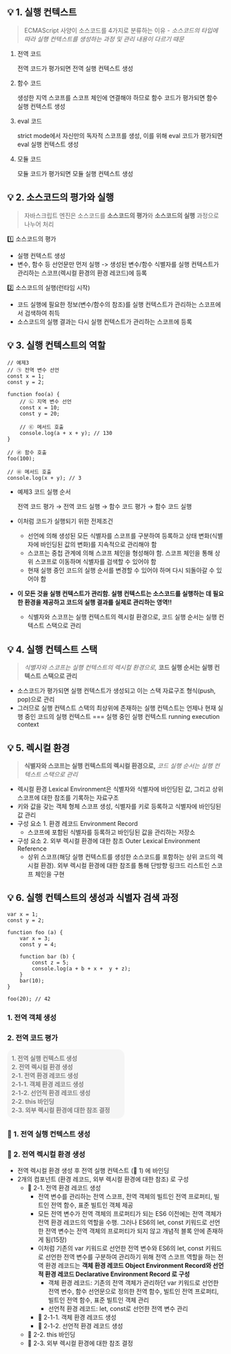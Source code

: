 ## :bulb: 1. 실행 컨텍스트
> ECMAScript 사양이 소스코드를 4가지로 분류하는 이유 - *소스코드의 타입에 따라 실행 컨텍스트를 생성하는 과정 및 관리 내용이 다르기 때문*
1. 전역 코드

    전역 코드가 평가되면 전역 실행 컨텍스트 생성

2. 함수 코드
    
    생성한 지역 스코프를 스코프 체인에 연결해야 하므로 함수 코드가 평가되면 함수 실행 컨텍스트 생성


3. eval 코드

    strict mode에서 자신만의 독자적 스코프를 생성, 이를 위해 eval 코드가 평가되면 eval 실행 컨텍스트 생성

4. 모듈 코드

    모듈 코드가 평가되면 모듈 실행 컨텍스트 생성

## :bulb: 2. 소스코드의 평가와 실행
> 자바스크립트 엔진은 소스코드를 **소스코드의 평가**와 **소스코드의 실행** 과정으로 나누어 처리

:one: 소스코드의 평가
- 실행 컨텍스트 생성 
- 변수, 함수 등 선언문만 먼저 실행 -> 생성된 변수/함수 식별자를 실행 컨텍스트가 관리하는 스코프(렉시컬 환경의 환경 레코드)에 등록

:two: 소스코드의 실행(런타임 시작)
- 코드 실행에 필요한 정보(변수/함수의 참조)를 실행 컨텍스트가 관리하는 스코프에서 검색하여 취득
- 소스코드의 실행 결과는 다시 실행 컨텍스트가 관리하는 스코프에 등록

## :bulb: 3. 실행 컨텍스트의 역할
```
// 예제3
// ㉠ 전역 변수 선언
const x = 1;
const y = 2;

function foo(a) {
    // ㉡ 지역 변수 선언
    const x = 10;
    const y = 20;

    // ㉢ 메서드 호출
    console.log(a + x + y); // 130
}

// ㉣ 함수 호출
foo(100);

// ㉤ 메서드 호출
console.log(x + y); // 3
```
- 예제3 코드 실행 순서

    전역 코드 평가 → 전역 코드 실행 → 함수 코드 평가 → 함수 코드 실행

- 이처럼 코드가 실행되기 위한 전제조건
    - 선언에 의해 생성된 모든 식별자를 스코프를 구분하여 등록하고 상태 변화(식별자에 바인딩된 값의 변화)를 지속적으로 관리해야 함
    - 스코프는 중첩 관계에 의해 스코프 체인을 형성해야 함. 스코프 체인을 통해 상위 스코프로 이동하며 식별자를 검색할 수 있어야 함
    - 현재 실행 중인 코드의 실행 순서를 변경할 수 있어야 하며 다시 되돌아갈 수 있어야 함
    
- **이 모든 것을 실행 컨텍스트가 관리함. 실행 컨텍스트는 소스코드를 실행하는 데 필요한 환경을 제공하고 코드의 실행 결과를 실제로 관리하는 영역!!**
    - 식별자와 스코프는 실행 컨텍스트의 렉시컬 환경으로, 코드 실행 순서는 실행 컨텍스트 스택으로 관리

## :bulb: 4. 실행 컨텍스트 스택
> *식별자와 스코프는 실행 컨텍스트의 렉시컬 환경으로,* **코드 실행 순서는 실행 컨텍스트 스택으로 관리**
- 소스코드가 평가되면 실행 컨텍스트가 생성되고 이는 스택 자료구조 형식(push, pop)으로 관리
- 그러므로 실행 컨텍스트 스택의 최상위에 존재하는 실행 컨텍스트는 언제나 현재 실행 중인 코드의 실행 컨텍스트 === 실행 중인 실행 컨텍스트 running execution context

## :bulb: 5. 렉시컬 환경
> **식별자와 스코프는 실행 컨텍스트의 렉시컬 환경으로,** *코드 실행 순서는 실행 컨텍스트 스택으로 관리*
- 렉시컬 환경 Lexical Environment은 식별자와 식별자에 바인딩된 값, 그리고 상위 스코프에 대한 참조를 기록하는 자료구조
- 키와 값을 갖는 객체 형체 스코프 생성, 식별자를 키로 등록하고 식별자에 바인딩된 값 관리
- 구성 요소 1. 환경 레코드 Environment Record
    - 스코프에 포함된 식별자를 등록하고 바인딩된 값을 관리하는 저장소
- 구성 요소 2. 외부 렉시컬 환경에 대한 참조 Outer Lexical Environment Reference
    - 상위 스코프(해당 실행 컨텍스트를 생성한 소스코드를 포함하는 상위 코드의 렉시컬 환경). 외부 렉시컬 환경에 대한 참조를 통해 단방향 링크드 리스트인 스코프 체인을 구현

## :bulb: 6. 실행 컨텍스트의 생성과 식별자 검색 과정
```
var x = 1;
const y = 2;

function foo (a) {
    var x = 3;
    const y = 4;

    function bar (b) {
        const z = 5;
        console.log(a + b + x +  y + z);
    }
    bar(10);
}

foo(20); // 42
```
### 1. 전역 객체 생성
### 2. 전역 코드 평가
<p style="color: gray; background-color: whitesmoke; border-radius: 15px; width: 50%; padding: 10px; font-weight: bold">
1.  전역 실행 컨텍스트 생성 <br />
2. 전역 렉시컬 환경 생성 <br />
2-1.  전역 환경 레코드 생성<br />
2-1-1.  객체 환경 레코드 생성<br />
2-1-2.  선언적 환경 레코드 생성<br />
2-2.  this 바인딩<br />
2-3.  외부 렉시컬 환경에 대한 참조 결정<br />
</p>

### :rabbit: 1. 전역 실행 컨텍스트 생성
### :rabbit: 2. 전역 렉시컬 환경 생성
- 전역 렉시컬 환경 생성 후 전역 실행 컨텍스트 (:rabbit: 1) 에 바인딩
- 2개의 컴포넌트 (환경 레코드, 외부 렉시컬 환경에 대한 참조) 로 구성
    - :rabbit: 2-1. 전역 환경 레코드 생성
        - 전역 변수를 관리하는 전역 스코프, 전역 객체의 빌트인 전역 프로퍼티, 빌트인 전역 함수, 표준 빌트인 객체 제공
        - 모든 전역 변수가 전역 객체의 프로퍼티가 되는 ES6 이전에는 전역 객체가 전역 환경 레코드의 역할을 수행. 그러나 ES6의 let, const 키워드로 선언한 전역 변수는 전역 객체의 프로퍼티가 되지 않고 개념적 블록 안에 존재하게 됨(15장)
        - 이처럼 기존의 var 키워드로 선언한 전역 변수와 ES6의 let, const 키워드로 선언한 전역 변수를 구분하여 관리하기 위해 전역 스코프 역할을 하는 전역 환경 레코드는 **객체 환경 레코드 Object Environment Record와 선언적 환경 레코드 Declarative Environment Record 로 구성**
            - 객체 환경 레코드: 기존의 전역 객체가 관리하던 var 키워드로 선언한 전역 변수, 함수 선언문으로 정의한 전역 함수, 빌트인 전역 프로퍼티, 빌트인 전역 함수, 표준 빌트인 객체 관리
            - 선언적 환경 레코드: let, const로 선언한 전역 변수 관리
        - :rabbit: 2-1-1. 객체 환경 레코드 생성
        - :rabbit: 2-1-2. 선언적 환경 레코드 생성
    - :rabbit: 2-2. this 바인딩
    - :rabbit: 2-3. 외부 렉시컬 환경에 대한 참조 결정
